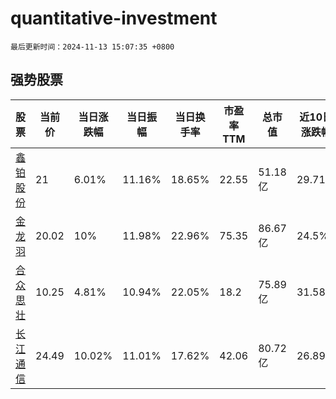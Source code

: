 # quantitative-investment

`最后更新时间：2024-11-13 15:07:35 +0800`

## 强势股票

|股票|当前价|当日涨跌幅|当日振幅|当日换手率|市盈率TTM|总市值|近10日涨跌幅|
|----|----|----|----|----|----|----|----|
|[鑫铂股份](https://xueqiu.com/S/SZ003038)|21|6.01%|11.16%|18.65%|22.55|51.18亿|29.71%|
|[金龙羽](https://xueqiu.com/S/SZ002882)|20.02|10%|11.98%|22.96%|75.35|86.67亿|24.5%|
|[合众思壮](https://xueqiu.com/S/SZ002383)|10.25|4.81%|10.94%|22.05%|18.2|75.89亿|31.58%|
|[长江通信](https://xueqiu.com/S/SH600345)|24.49|10.02%|11.01%|17.62%|42.06|80.72亿|26.89%|
